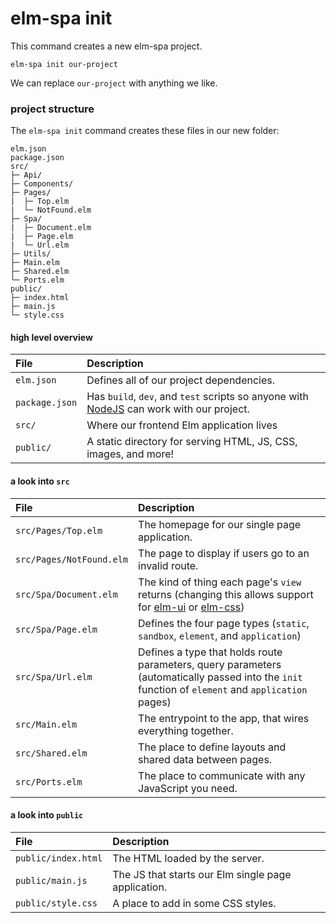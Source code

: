 # elm-spa init

This command creates a new elm-spa project.

```
elm-spa init our-project
```

We can replace `our-project` with anything we like.

### project structure

The `elm-spa init` command creates these files in our new folder:

```
elm.json
package.json
src/
├─ Api/
├─ Components/
├─ Pages/
|  ├─ Top.elm
|  └─ NotFound.elm
├─ Spa/
|  ├─ Document.elm
|  ├─ Page.elm
|  └─ Url.elm
├─ Utils/
├─ Main.elm
├─ Shared.elm
└─ Ports.elm
public/
├─ index.html
├─ main.js
└─ style.css
```

#### high level overview

File | Description
:-- | :--
`elm.json` | Defines all of our project dependencies.
`package.json` | Has `build`, `dev`, and `test` scripts so anyone with [NodeJS](https://nodejs.org) can work with our project.
`src/` | Where our frontend Elm application lives
`public/` | A static directory for serving HTML, JS, CSS, images, and more!

#### a look into `src`

File | Description
:-- | :--
`src/Pages/Top.elm` | The homepage for our single page application.
`src/Pages/NotFound.elm` | The page to display if users go to an invalid route.
`src/Spa/Document.elm` | The kind of thing each page's `view` returns (changing this allows support for [elm-ui](https://github.com/mdgriffith/elm-ui) or [elm-css](https://github.com/rtfeldman/elm-css))
`src/Spa/Page.elm` | Defines the four page types (`static`, `sandbox`, `element`, and `application`)
`src/Spa/Url.elm` | Defines a type that holds route parameters, query parameters (automatically passed into the `init` function of `element` and `application` pages)
`src/Main.elm` | The entrypoint to the app, that wires everything together.
`src/Shared.elm` | The place to define layouts and shared data between pages.
`src/Ports.elm` | The place to communicate with any JavaScript you need.

#### a look into `public`

File | Description
:-- | :--
`public/index.html` | The HTML loaded by the server.
`public/main.js` | The JS that starts our Elm single page application.
`public/style.css` | A place to add in some CSS styles.

